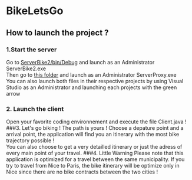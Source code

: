 # BikeLetsGo
## How to launch the project ? 
### 1.Start the server
Go to [ServerBike2/bin/Debug](ServerBike2/bin/Debug) and launch as an Administrator ServerBike2.exe
<br> Then go to [this folder](ServerProxy/bin/Debug) and launch as an Administrator ServerProxy.exe
<br>You can also launch both files in their respective projects by using Visual Studio as an Administrator and launching each projects with the green arrow
### 2. Launch the client
Open your favorite coding environnement and execute the file Client.java ! 
###3. Let's go biking ! 
The path is yours ! Choose a depature point and a arrival point, the application will find you an itinerary with the most bike trajectory possible !
<br> You can also choose to get a very detailled itinerary or just the adress of every main point of your travel.
###4. Little Warning
Please note that this application is optimized for a travel between the same municipality. If you try to travel from Nice to Paris, the bike itinerary will be optimize only in Nice since there are no bike contracts between the two cities ! 
